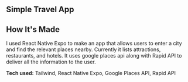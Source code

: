 ## Simple Travel App

## How It's Made

I used React Native Expo to make an app that allows users to enter a city and find the relevant places nearby. Currently it lists attractions, restaurants, and hotels. It uses google places api along with Rapid API to deliver all the information to the user.

**Tech used:** Tailwind, React Native Expo, Google Places API, Rapid API
